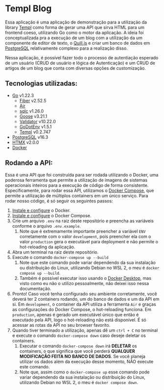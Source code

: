 # Templ Blog

Essa aplicação é uma aplicação de demonstração para a utilização da library [Templ](https://templ.guide/) como forma de gerar uma API que sirva HTML para um frontend coeso, utilizando Go como o motor da aplicação. A ideia foi conceptualizada pra a execução de um blog com a utilização da um componente de editor de texto, o [Quill.js](https://quilljs.com/) e criar um banco de dados em [PostgreSQL](https://www.postgresql.org/) relativamente complexo para a realização disso.

Nessa aplicação, é possível fazer todo o processo de autentiação esperado de um usuário (CRUD de usuário e lógica de Autenticação) e um CRUD de artigos de um blog que conta com diversas opções de customização.

## Tecnologias utilizadas:
- [Go](https://go.dev/) v1.22.3
  - [Fiber](https://gofiber.io/) v2.52.5
  - [Air](https://github.com/air-verse/air)
  - [sqlc](https://docs.sqlc.dev/en/latest/) v1.26.0
  - [Goose](https://github.com/pressly/goose) v3.21.1
  - [Validator](https://pkg.go.dev/github.com/go-playground/validator/v10) v10.22.0
  - [GoDotEnv](https://pkg.go.dev/github.com/joho/godotenv) v1.5.1
  - [Templ](https://templ.guide/) v0.2.747
- [PostgreSQL](https://www.postgresql.org/) v16.3
- [HTMX](https://htmx.org/) v2.0.0
- [Docker](https://www.docker.com/)

## Rodando a API:
Essa é uma API que foi construída para ser rodada utilizando o Docker, uma poderosa ferramenta que permite a utilização de imagens de sistemas operacionais inteiros para a execução de código de forma consistente. Especificamente, para rodar essa API, utilizamos o [Docker Compose](https://docs.docker.com/compose/), que permite a utilização de múltiplos containers em um único serviço. Para rodar nosso código, é só seguir os seguintes passos:
1. [Instale e configure](https://docs.docker.com/guides/getting-started/) o Docker.
2. [Instale e configure](https://docs.docker.com/compose/install/) o Docker Compose.
3. Crie um arquivo `.env` na raiz deste repositório e preencha as variáveis conforme o arquivo `.env.example`.
   1. Note que é extremamente importante preencher a variável `ENV` corretamente com o valor `development`, pois preencher ela com o valor `production` gera o executável para deployment e não permite o hot-reloading da aplicação.
4. Abra um terminal na raiz deste repositório.
5. Execute o comando `docker-compose up --build` 
   1. Note que este comando pode variar dependendo da sua instalação ou distribuição do Linux, utilizando Debian no WSL 2, o meu é `docker compose up --build`.
   2. Também é possível executar isso usando o [Docker Desktop](https://www.docker.com/products/docker-desktop/), mas visto como eu não o utilizo pessoalmente, não deixei isso nessa documentação.
6. Pronto! Caso você tenha configurado seu ambiente corretamente, você deverá ter 2 containers rodando, um do banco de dados e um da API em si. Em `development`, o container da API utiliza a ferramenta `Air` e graças as configurações do Docker Compose, o hot-reloading funciona. Em `production`, apenas é gerado um executável único que então é executado pela API, logo o hot-reloading não está disponível. É só acessar as rotas da API no seu browser favorito.
7. Quando tiver terminado a utilização, apenas dê um `ctrl + C` no terminal e execute o comando `docker-compose down` caso deseje deletar os containers.
   1. Executar o comando `docker-compose down` irá **DELETAR** os containers, o que significa que você perderá **QUALQUER MODIFICAÇÃO FEITA NO BANCO DE DADOS**. Se você planeja utilizar os dados além da execução desse momento, NÃO execute este comando.
   2. Note que, assim como o `docker-compose up` esse comando pode variar dependendo da sua instalação ou distribuição do Linux, utilizando Debian no WSL 2, o meu é `docker compose down`.
